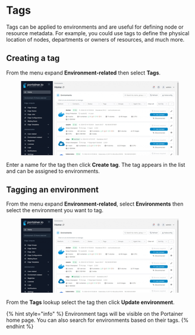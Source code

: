 # Tags

Tags can be applied to environments and are useful for defining node or resource metadata. For example, you could use tags to define the physical location of nodes, departments or owners of resources, and much more.

## Creating a tag

From the menu expand **Environment-related** then select **Tags**.&#x20;

<figure><img src="../../.gitbook/assets/2.20-environments-tags.gif" alt=""><figcaption></figcaption></figure>

Enter a name for the tag then click **Create tag**. The tag appears in the list and can be assigned to environments.

## Tagging an environment

From the menu expand **Environment-related**, select **Environments** then select the environment you want to tag.

<figure><img src="../../.gitbook/assets/2.20-environments-details.gif" alt=""><figcaption></figcaption></figure>

From the **Tags** lookup select the tag then click **Update environment**.

{% hint style="info" %}
Environment tags will be visible on the Portainer home page. You can also search for environments based on their tags.
{% endhint %}
